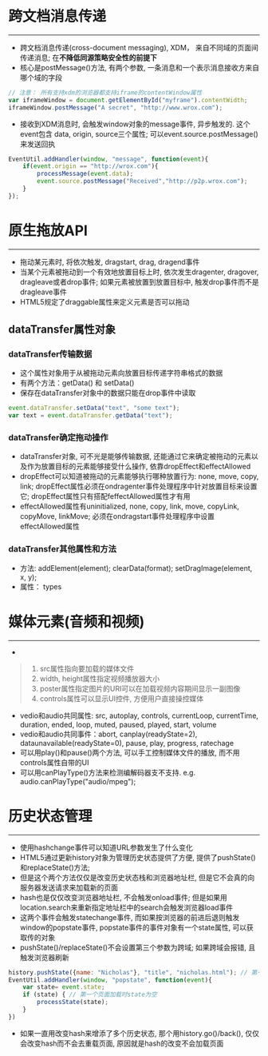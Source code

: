 # 跨文档消息传递
----------------------------------------------------------
* 跨文档消息传递(cross-document messaging), XDM， 来自不同域的页面间传递消息; 在**不降低同源策略安全性的前提下**
* 核心是postMessage()方法, 有两个参数, 一条消息和一个表示消息接收方来自哪个域的字段
```js
// 注意： 所有支持xdm的浏览器都支持iframe的contentWindow属性
var iframeWindow = document.getElementById("myframe").contentWidth;
iframeWindow.postMessage("A secret", "http://www.wrox.com");
```
* 接收到XDM消息时, 会触发window对象的message事件, 异步触发的. 这个event包含 data, origin, source三个属性; 可以event.source.postMessage()来发送回执
```js
EventUtil.addHandler(window, "message", function(event){
    if(event.origin == "http://wrox.com"){
        processMessage(event.data);
        event.source.postMessage("Received","http://p2p.wrox.com");
    }
});
```

# 原生拖放API
----------------------------------------------------------
* 拖动某元素时, 将依次触发, dragstart, drag, dragend事件
* 当某个元素被拖动到一个有效地放置目标上时, 依次发生dragenter, dragover, dragleave或者drop事件; 如果元素被放置到放置目标中, 触发drop事件而不是dragleave事件
* HTML5规定了draggable属性来定义元素是否可以拖动
## dataTransfer属性对象
### dataTransfer传输数据
* 这个属性对象用于从被拖动元素向放置目标传递字符串格式的数据
* 有两个方法：getData() 和 setData()
* 保存在dataTransfer对象中的数据只能在drop事件中读取
```js
event.dataTransfer.setData("text", "some text");
var text = event.dataTransfer.getData("text");
```
### dataTransfer确定拖动操作
* dataTransfer对象, 可不光是能够传输数据, 还能通过它来确定被拖动的元素以及作为放置目标的元素能够接受什么操作, 依靠dropEffect和effectAllowed
* dropEffect可以知道被拖动的元素能够执行哪种放置行为: none, move, copy, link; dropEffect属性必须在ondragenter事件处理程序中针对放置目标来设置它; dropEffect属性只有搭配feffectAllowed属性才有用
* effectAllowed属性有uninitialized, none, copy, link, move, copyLink, copyMove, linkMove; 必须在ondragstart事件处理程序中设置effectAllowed属性
### dataTransfer其他属性和方法
* 方法: addElement(element); clearData(format); setDragImage(element, x, y); 
* 属性： types

# 媒体元素(音频和视频)
----------------------------------------------------------
* <audio>音频和<vedio>视频
> 1. src属性指向要加载的媒体文件
> 2. width, height属性指定视频播放器大小
> 3. poster属性指定图片的URI可以在加载视频内容期间显示一副图像
> 4. controls属性可以显示UI控件, 方便用户直接操控媒体
* vedio和audio共同属性: src, autoplay, controls, currentLoop, currentTime, duration, ended, loop, muted, paused, played, start, volume
* vedio和audio共同事件：abort, canplay(readyState=2), dataunavailable(readyState=0), pause, play, progress, ratechage
* 可以用play()和pause()两个方法, 可以手工控制媒体文件的播放, 而不用controls属性自带的UI
* 可以用canPlayType()方法来检测编解码器支不支持. e.g. audio.canPlayType("audio/mpeg");

# 历史状态管理
----------------------------------------------------------
* 使用hashchange事件可以知道URL参数发生了什么变化
* HTML5通过更新history对象为管理历史状态提供了方便, 提供了pushState()和replaceState()方法; 
* 但是这个两个方法仅仅是改变历史状态栈和浏览器地址栏, 但是它不会真的向服务器发送请求来加载新的页面
* hash也是仅仅改变浏览器地址栏, 不会触发onload事件; 但是如果用location.search来重新指定地址栏中的search会触发浏览器load事件
* 这两个事件会触发statechange事件, 而如果按浏览器的前进后退则触发window的popstate事件, popstate事件的事件对象有一个state属性, 可以获取传的对象
* pushState()/replaceState()不会设置第三个参数为跨域; 如果跨域会报错, 且触发浏览器刷新
```js
history.pushState({name: "Nicholas"}, "title", "nicholas.html"); // 第一个参数就是pushState传的第一个对象
EventUtil.addHandler(window, "popstate", function(event){
    var state= event.state;
    if (state) { // 第一个页面加载时state为空
        processState(state);
    }
})
```
* 如果一直用改变hash来增添了多个历史状态, 那个用history.go()/back(), 仅仅会改变hash而不会去重载页面, 原因就是hash的改变不会加载页面
